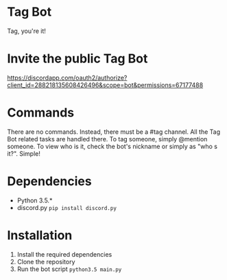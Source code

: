 # Tag Bot
Tag, you're it!

# Invite the public Tag Bot
https://discordapp.com/oauth2/authorize?client_id=288218135608426496&scope=bot&permissions=67177488

# Commands
There are no commands. Instead, there must be a #tag channel. All the Tag Bot related tasks are handled there. To tag someone, simply @mention someone. To view who is it, check the bot's nickname or simply as "who
s it?". Simple!

# Dependencies
- Python 3.5.*
- discord.py `pip install discord.py`

# Installation
1. Install the required dependencies
2. Clone the repository
3. Run the bot script `python3.5 main.py`
